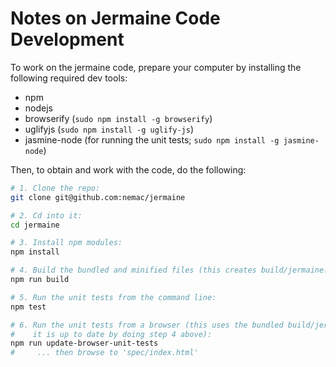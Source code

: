 Notes on Jermaine Code Development
==================================

To work on the jermaine code,  prepare your computer by
installing the following required dev tools:

* npm
* nodejs
* browserify (`sudo npm install -g browserify`)
* uglifyjs (`sudo npm install -g uglify-js`)
* jasmine-node (for running the unit tests; `sudo npm install -g jasmine-node`)

Then, to obtain and work with the code, do the following:

```bash
# 1. Clone the repo:
git clone git@github.com:nemac/jermaine

# 2. Cd into it:
cd jermaine

# 3. Install npm modules:
npm install

# 4. Build the bundled and minified files (this creates build/jermaine.js and build/jermaine-min.js):
npm run build

# 5. Run the unit tests from the command line:
npm test

# 6. Run the unit tests from a browser (this uses the bundled build/jermaine.js, so make sure
#    it is up to date by doing step 4 above):
npm run update-browser-unit-tests
#     ... then browse to 'spec/index.html'
```
